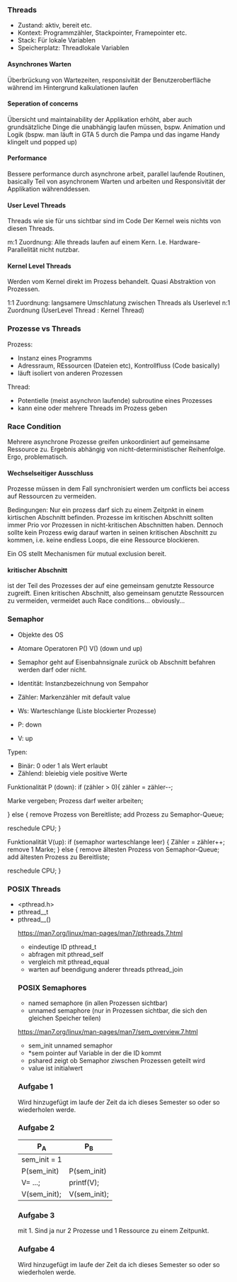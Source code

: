 ### Threads
- Zustand: aktiv, bereit etc.
- Kontext: Programmzähler, Stackpointer, Framepointer etc.
- Stack: Für lokale Variablen
- Speicherplatz: Threadlokale Variablen

#### Asynchrones Warten
Überbrückung von Wartezeiten, responsivität der Benutzeroberfläche während im Hintergrund
kalkulationen laufen

#### Seperation of concerns
Übersicht und maintainability der Applikation erhöht, aber auch grundsätzliche Dinge die unabhängig laufen müssen,
bspw. Animation und Logik (bspw. man läuft in GTA 5 durch die Pampa und das ingame Handy klingelt und popped up)

#### Performance
Bessere performance durch asynchrone arbeit, parallel laufende Routinen, basically Teil von asynchronem Warten und arbeiten und Responsivität der Applikation währenddessen.

#### User Level Threads
Threads wie sie für uns sichtbar sind im Code
Der Kernel weis nichts von diesen Threads.

m:1 Zuordnung: Alle threads laufen auf einem Kern. I.e. Hardware-Parallelität nicht nutzbar.

#### Kernel Level Threads
Werden vom Kernel direkt im Prozess behandelt. Quasi Abstraktion von Prozessen.

1:1 Zuordnung: langsamere Umschlatung zwischen Threads als Userlevel n:1 Zuordnung (UserLevel Thread : Kernel Thread)

### Prozesse vs Threads

Prozess:
- Instanz eines Programms
- Adressraum, REssourcen (Dateien etc), Kontrollfluss (Code basically)
- läuft isoliert von anderen Prozessen

Thread:
- Potentielle (meist asynchron laufende) subroutine eines Prozesses
- kann eine oder mehrere Threads im Prozess geben

### Race Condition
Mehrere asynchrone Prozesse greifen unkoordiniert auf gemeinsame Ressource zu.
Ergebnis abhängig von nicht-deterministischer Reihenfolge. Ergo, problematisch.

#### Wechselseitiger Ausschluss
Prozesse müssen in dem Fall synchronisiert werden um conflicts bei access auf Ressourcen zu vermeiden.

Bedingungen: Nur ein prozess darf sich zu einem Zeitpnkt in einem kirtischen Abschnitt befinden.
Prozesse im kritischen Abschnitt sollten immer Prio vor Prozessen in nicht-kritischen Abschnitten haben.
Dennoch sollte kein Prozess ewig darauf warten in seinen kritischen Abschnitt zu kommen, i.e. keine endless Loops, die eine Ressource blockieren.

Ein OS stellt Mechanismen für mutual exclusion bereit.

#### kritischer Abschnitt
ist der Teil des Prozesses der auf eine gemeinsam genutzte Ressource zugreift.
Einen kritischen Abschnitt, also gemeinsam genutzte Ressourcen zu vermeiden, vermeidet auch Race conditions...
obviously...

### Semaphor
- Objekte des OS
- Atomare Operatoren P() V() (down und up)
- Semaphor geht auf Eisenbahnsignale zurück ob Abschnitt befahren werden darf oder nicht.

- Identität: Instanzbezeichnung von Sempahor
- Zähler: Markenzähler mit default value
- Ws: Warteschlange (Liste blockierter Prozesse)
- P: down
- V: up

Typen:
- Binär: 0 oder 1 als Wert erlaubt
- Zählend: bleiebig viele positive Werte

Funktionalität P (down):
if (zähler > 0){
zähler = zähler--;

Marke vergeben;
Prozess darf weiter arbeiten;

} else {
remove Prozess von Bereitliste;
add Prozess zu Semaphor-Queue;

reschedule CPU;
}

Funktionalität V(up):
if (semaphor warteschlange leer) {
Zähler = zähler++;
remove 1 Marke;
} else {
remove ältesten Prozess von Semaphor-Queue;
add ältesten Prozess zu Bereitliste;

reschedule CPU;
}

### POSIX Threads
- <pthread.h>
- pthread_<object>_t
- pthread_<object>_<operation>()

https://man7.org/linux/man-pages/man7/pthreads.7.html

- eindeutige ID pthread_t
- abfragen mit pthread_self
- vergleich mit pthread_equal
- warten auf beendigung anderer threads pthread_join

### POSIX Semaphores
- named semaphore (in allen Prozessen sichtbar)
- unnamed semaphore (nur in Prozessen sichtbar, die sich den gleichen Speicher teilen)

https://man7.org/linux/man-pages/man7/sem_overview.7.html

- sem_init unnamed semaphor
- *sem pointer auf Variable in der die ID kommt
- pshared zeigt ob Semaphor ziwschen Prozessen geteilt wird
- value ist initialwert


### Aufgabe 1
Wird hinzugefügt im laufe der Zeit da ich dieses Semester so oder so wiederholen werde.

### Aufgabe 2
| P<sub>A</sub> | P<sub>B</sub> |
|---------------|---------------|
| sem_init = 1  |               |
| P(sem_init)   | P(sem_init)   |
| V= ...;       | printf(V);    |
| V(sem_init);  | V(sem_init);  |

### Aufgabe 3
mit 1. Sind ja nur 2 Prozesse und 1 Ressource zu einem Zeitpunkt.

### Aufgabe 4
Wird hinzugefügt im laufe der Zeit da ich dieses Semester so oder so wiederholen werde.
